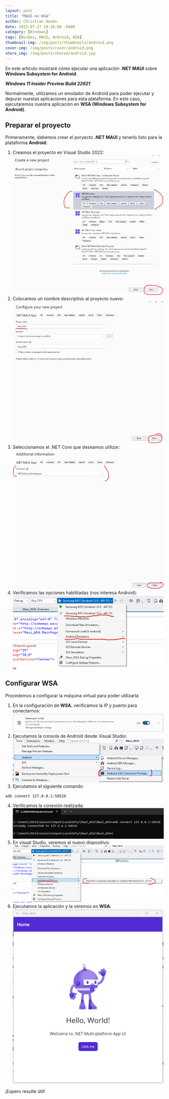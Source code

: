 ```yaml
---
layout: post
title: "MAUI on WSA"
author: Christian Amado
date: 2022-07-27 19:16:00 -0400
category: [Windows]
tags: [WinDev, MAUI, Android, WSA]
thumbnail-img: /img/posts/thumbnails/android.png
cover-img: /img/posts/cover/android.png
share_img: /img/posts/shared/android.jpg
---
```


En este artículo mostraré cómo ejecutar una aplicación **.NET MAUI** sobre **Windows Subsystem for Android**.

***Windows 11 Insider Preview Build 22621***

<!--more-->

Normalmente, utilizamos un emulador de Android para poder ejecutar y depurar nuestas aplicaciones para esta plataforma. En este caso, ejecutaremos nuestra aplicación en **WSA (Windows Subsystem for Android)**.

## Preparar el proyecto
Primeramente, debemos crear el poryecto **.NET MAUI** y tenerlo listo para la plataforma **Android**:
1. Creamos el proyecto en Visual Studio 2022:
![](/img/posts/2022/07/27/1.png)  
2. Colocamos un nombre descriptivo al proyecto nuevo:
![](/img/posts/2022/07/27/2.png)  
3. Seleccionamos el .NET Core que deseamos utilizar:
![](/img/posts/2022/07/27/3.png)  
4. Verificamos las opciones habilitadas (nos interesa Android):
![](/img/posts/2022/07/27/4.png)  

## Configurar WSA
Procedemos a configurar la máquina virtual para poder utilizarla
1. En la configuración de **WSA**, verificamos la IP y puerto para conectarnos:
![](/img/posts/2022/07/27/5.png)  
2. Ejecutamos la consola de Android desde Visual Studio:
![](/img/posts/2022/07/27/6.png)
3. Ejecutamos el siguiente comando:
```
adb connect 127.0.0.1:58526
```
4. Verificamos la conexión realizada:
![](/img/posts/2022/07/27/7.png)  
5. En visual Studio, veremos el nuevo dispositivo:
![](/img/posts/2022/07/27/8.png)  
6. Ejecutamos la aplicación y la veremos en **WSA**:
![](/img/posts/2022/07/27/9.png)  

¡Espero resulte útil!
